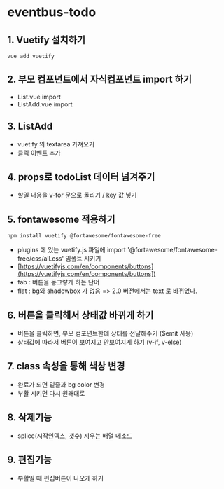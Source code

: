 # eventbus-todo

## 1. Vuetify 설치하기
```
vue add vuetify
```

## 2. 부모 컴포넌트에서 자식컴포넌트 import 하기
* List.vue import
* ListAdd.vue import


## 3. ListAdd
* vuetify 의 textarea 가져오기
* 클릭 이벤트 추가


## 4. props로 todoList 데이터 넘겨주기
* 할일 내용을 v-for 문으로 돌리기 / key 값 넣기


## 5. fontawesome 적용하기
```
npm install vuetify @fortawesome/fontawesome-free
```
* plugins 에 있는 vuetify.js 파일에  import '@fortawesome/fontawesome-free/css/all.css' 임폴트 시키기
* [https://vuetifyjs.com/en/components/buttons](https://vuetifyjs.com/en/components/buttons])
* fab : 버튼을 동그랗게 하는 단어
* flat : bg와 shadowbox 가 없음 => 2.0 버전에서는 text 로 바뀌었다.


## 6. 버튼을 클릭해서 상태값 바뀌게 하기
* 버튼을 클릭하면, 부모 컴포넌트한테 상태를 전달해주기 ($emit 사용)
* 상태값에 따라서 버튼이 보여지고 안보여지게 하기 (v-if, v-else)


## 7. class 속성을 통해 색상 변경
* 완료가 되면 밑줄과 bg color 변경
* 부활 시키면 다시 원래대로

## 8. 삭제기능
* splice(시작인덱스, 갯수) 지우는 배열 메소드

## 9. 편집기능
* 부활일 때 편집버튼이 나오게 하기



